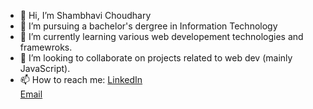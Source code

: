 - 👋 Hi, I’m Shambhavi Choudhary
- 👀 I’m pursuing a bachelor's dergree in Information Technology
- 🌱 I’m currently learning various web developement technologies and framewroks.
- 💞️ I’m looking to collaborate on projects related to web dev (mainly JavaScript).
- 📫 How to reach me: [LinkedIn](linkedin.com/in/shambhavi-choudhary-509b711ba)  
                       [Email](mailto:sambhavichoudhary111@gmail.com)


